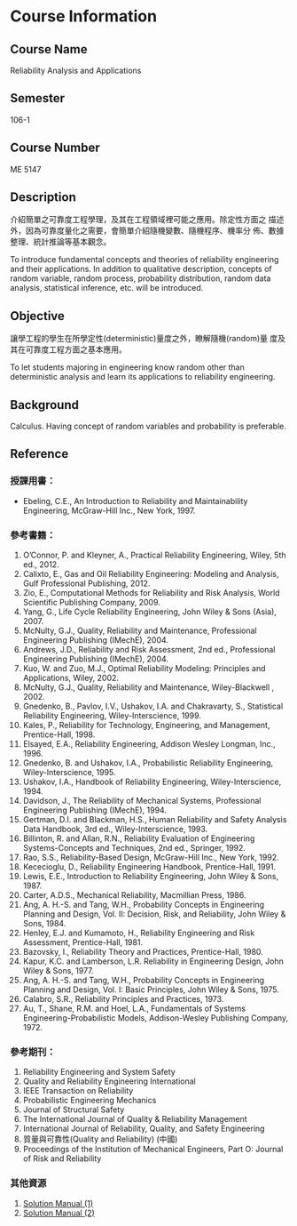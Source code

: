 # Course Information

## Course Name
Reliability Analysis and Applications

## Semester
106-1

## Course Number
ME 5147

## Description
介紹簡單之可靠度工程學理，及其在工程領域裡可能之應用。除定性方面之 
描述外，因為可靠度量化之需要，會簡單介紹隨機變數、隨機程序、機率分 
佈、數據整理、統計推論等基本觀念。 

To introduce fundamental concepts and theories of reliability engineering and their applications. In addition to qualitative description, concepts of random variable, random process, probability distribution, random data analysis, statistical inference, etc. will be introduced. 

## Objective
讓學工程的學生在所學定性(deterministic)量度之外，瞭解隨機(random)量 
度及其在可靠度工程方面之基本應用。 

To let students majoring in engineering know random other than deterministic analysis and learn its applications to reliability engineering.  

## Background
Calculus. Having concept of random variables and probability is preferable. 

## Reference
### 授課用書：
- Ebeling, C.E., An Introduction to Reliability and Maintainability Engineering, McGraw-Hill Inc., New York, 1997. 

### 參考書籍： 
1. O’Connor, P. and Kleyner, A., Practical Reliability Engineering, Wiley, 5th ed., 2012. 
2. Calixto, E., Gas and Oil Reliability Engineering: Modeling and Analysis, Gulf Professional Publishing, 2012. 
3. Zio, E., Computational Methods for Reliability and Risk Analysis, World Scientific Publishing Company, 2009. 
4. Yang, G., Life Cycle Reliability Engineering, John Wiley & Sons (Asia), 2007. 
5. McNulty, G.J., Quality, Reliability and Maintenance, Professional Engineering Publishing (IMechE), 2004. 
6. Andrews, J.D., Reliability and Risk Assessment, 2nd ed., Professional Engineering Publishing (IMechE), 2004. 
7. Kuo, W. and Zuo, M.J., Optimal Reliability Modeling: Principles and Applications, Wiley, 2002. 
8. McNulty, G.J., Quality, Reliability and Maintenance, Wiley-Blackwell , 2002. 
9. Gnedenko, B., Pavlov, I.V., Ushakov, I.A. and Chakravarty, S., Statistical Reliability Engineering, Wiley-Interscience, 1999. 
10. Kales, P., Reliability for Technology, Engineering, and Management, Prentice-Hall, 1998. 
11. Elsayed, E.A., Reliability Engineering, Addison Wesley Longman, Inc., 1996. 
12. Gnedenko, B. and Ushakov, I.A., Probabilistic Reliability Engineering, Wiley-Interscience, 1995. 
13. Ushakov, I.A., Handbook of Reliability Engineering, Wiley-Interscience, 1994. 
14. Davidson, J., The Reliability of Mechanical Systems, Professional Engineering Publishing (IMechE), 1994. 
15. Gertman, D.I. and Blackman, H.S., Human Reliability and Safety Analysis Data Handbook, 3rd ed., Wiley-Interscience, 1993. 
16. Billinton, R. and Allan, R.N., Reliability Evaluation of Engineering Systems-Concepts and Techniques, 2nd ed., Springer, 1992. 
17. Rao, S.S., Reliability-Based Design, McGraw-Hill Inc., New York, 1992. 
18. Kececioglu, D., Reliability Engineering Handbook, Prentice-Hall, 1991. 
19. Lewis, E.E., Introduction to Reliability Engineering, John Wiley & Sons, 1987. 
20. Carter, A.D.S., Mechanical Reliability, Macmillian Press, 1986. 
21. Ang, A. H.-S. and Tang, W.H., Probability Concepts in Engineering Planning and Design, Vol. II: Decision, Risk, and Reliability, John Wiley & Sons, 1984. 
22. Henley, E.J. and Kumamoto, H., Reliability Engineering and Risk Assessment, Prentice-Hall, 1981. 
23. Bazovsky, I., Reliability Theory and Practices, Prentice-Hall, 1980. 
24. Kapur, K.C. and Lamberson, L.R. Reliability in Engineering Design, John Wiley & Sons, 1977. 
25. Ang, A. H.-S. and Tang, W.H., Probability Concepts in Engineering Planning and Design, Vol. I: Basic Principles, John Wiley & Sons, 1975. 
26. Calabro, S.R., Reliability Principles and Practices, 1973. 
27. Au, T., Shane, R.M. and Hoel, L.A., Fundamentals of Systems Engineering-Probabilistic Models, Addison-Wesley Publishing Company, 1972. 

### 參考期刊： 
1. Reliability Engineering and System Safety 
2. Quality and Reliability Engineering International 
3. IEEE Transaction on Reliability 
4. Probabilistic Engineering Mechanics 
5. Journal of Structural Safety 
6. The International Journal of Quality & Reliability Management 
7. International Journal of Reliability, Quality, and Safety Engineering 
8. 質量與可靠性(Quality and Reliability) (中國) 
9. Proceedings of the Institution of Mechanical Engineers, Part O: Journal of Risk and Reliability 

### 其他資源
1. [Solution Manual (1)](https://goo.gl/SiQCCk)
2. [Solution Manual (2)](https://goo.gl/UrQm8j)

